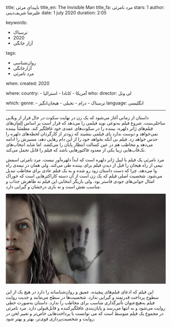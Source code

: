 
title: ناپیدایِ مرئی
title_en: The Invisible Man
title_fa: مرد نامرئی
stars: 1
author: علیرضا شریف‌‌دینی
date: 1 july 2020
duration: 2:05

keywords:
  - ترسناک
  - 2020
  - آزار خانگی

tags:
  - روان‌شناسی
  - آزارخانگی
  - مرد نامرئی 

when:
  created: 2020

where:
  country:
    - آمریکا
    - کانادا
    - استرالیا
who:
  director: لی ونل

which:
  genre:
    - ترسناک
    - درام
    - تخیلی
    - هیجان‌انگیز
  language: انگلیسی

---

داستان از زمانی آغاز می‌شود که یک زن در نهایت سکوت در حال فرار از ویلایی ساحلی‌ست. شروع فیلم به‌نوعی نوید فیلمی را می‌دهد که قرار است بر اساس اِلِمان‌های فیلم‌های ژانر دلهره، بیننده را در سکوت‌های عمدی خود غافلگیر کند. مطمئناً بیننده نمی‌خواهد و دوست ندارد پای فیلمی بنشیند که زودتر از کارگردان لحظه‌های دلهره را حدس خواهد زد. فیلم بی آنکه بخواهد خود را از این دام رهایی دهد، مسیرش را ادامه می‌دهد و مخاطب هم در عین کسالت انتظار پایان را می‌کشد. اما شاید انتخاب‌های تک‌قاب‌هایی زیبا یکی از معدود فاکتورهایی باشد که فیلم را قابل تحمل می‌کند. 

مرد نامرئی یک فیلم با لیبل ژانر دلهره است که ابداً دلهره‌آور نیست. مرد نامرئی اسمش نیمی از راه هیجان را قبل از دید‌ن فیلم برای بیننده طی می‌کند. ولی همان در نیمه‌ی راه وا می‌دهد، چرا که دست داستان زود رو شده و به یک فیلم عادی برای مخاطب تبدیل می‌شود. شخصیت اصلی فیلم که یک زن است از آن  دسته کاراکترهایی است که خوراک امثال جوانی‌های جودی فاستر بود. ولی بازیگر انتخابی این فیلم نه ظاهرش جذاب و مناسب نقش است و نه بازی درخشان و گیرایی دارد.

![](1/a.jpg)

این فیلم که ادعای فیلم‌های پیچیده، عمیق و روان‌شناسانه را دارد در هیچ یک از این سطوح پرداخت قدرتمند و گیرایی ندارد. شخصیت‌ها در سطح می‌مانند و جدیت روایت فیلم به‌هیچ‌عنوان تأثیرگذاری مناسب برای مخاطب را ندارد. داستان به‌صورت خطی روایت می‌شود و به انتها می‌رسد و پایان‌بندی غافلگیر‌کننده و قابل‌قبولی دارد. مرد نامرئی در مجموع یک فیلم متوسط است که می توانست با پرداخت‌هایی خاص‌تر و تغییر لحن در روایت و  شخصیت‌پردازی قوی‌تر، بهتر و بهتر شود.



